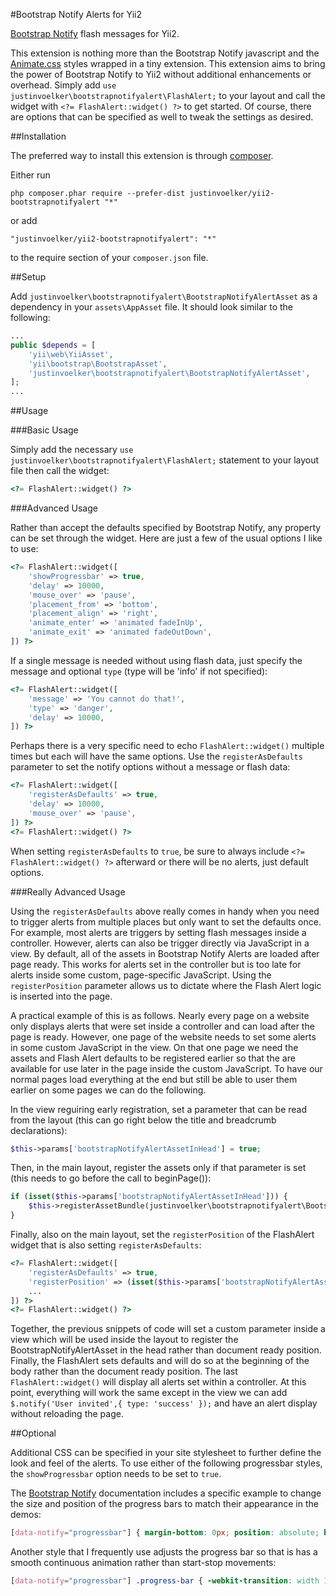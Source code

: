 #Bootstrap Notify Alerts for Yii2

[Bootstrap Notify](http://bootstrap-notify.remabledesigns.com/) flash messages for Yii2.

This extension is nothing more than the Bootstrap Notify javascript and the [Animate.css](http://daneden.github.io/animate.css/) styles wrapped in a tiny extension. This extension aims to bring the power of Bootstrap Notify to Yii2 without additional enhancements or overhead. Simply add `use justinvoelker\bootstrapnotifyalert\FlashAlert;` to your layout and call the widget with `<?= FlashAlert::widget() ?>` to get started. Of course, there are options that can be specified as well to tweak the settings as desired.   

##Installation

The preferred way to install this extension is through [composer](http://getcomposer.org/download/).

Either run

```
php composer.phar require --prefer-dist justinvoelker/yii2-bootstrapnotifyalert "*"
```

or add

```
"justinvoelker/yii2-bootstrapnotifyalert": "*"
```

to the require section of your `composer.json` file.

##Setup

Add `justinvoelker\bootstrapnotifyalert\BootstrapNotifyAlertAsset` as a dependency in your `assets\AppAsset` file. It should look similar to the following:

```php
...
public $depends = [
    'yii\web\YiiAsset',
    'yii\bootstrap\BootstrapAsset',
    'justinvoelker\bootstrapnotifyalert\BootstrapNotifyAlertAsset',
];
...
```

##Usage

###Basic Usage

Simply add the necessary `use justinvoelker\bootstrapnotifyalert\FlashAlert;` statement to your layout file then call the widget:

```php
<?= FlashAlert::widget() ?>
```

###Advanced Usage

Rather than accept the defaults specified by Bootstrap Notify, any property can be set through the widget.  Here are just a few of the usual options I like to use:

```php
<?= FlashAlert::widget([
    'showProgressbar' => true,
    'delay' => 10000,
    'mouse_over' => 'pause',
    'placement_from' => 'bottom',
    'placement_align' => 'right',
    'animate_enter' => 'animated fadeInUp',
    'animate_exit' => 'animated fadeOutDown',
]) ?>
```

If a single message is needed without using flash data, just specify the message and optional `type` (type will be 'info' if not specified):

```php
<?= FlashAlert::widget([
    'message' => 'You cannot do that!',
    'type' => 'danger',
    'delay' => 10000,
]) ?>
```

Perhaps there is a very specific need to echo `FlashAlert::widget()` multiple times but each will have the same options. Use the `registerAsDefaults` parameter to set the notify options without a message or flash data:

```php
<?= FlashAlert::widget([
    'registerAsDefaults' => true,
    'delay' => 10000,
    'mouse_over' => 'pause',
]) ?>
<?= FlashAlert::widget() ?>
```

When setting `registerAsDefaults` to `true`, be sure to always include `<?= FlashAlert::widget() ?>` afterward or there will be no alerts, just default options.

###Really Advanced Usage

Using the `registerAsDefaults` above really comes in handy when you need to trigger alerts from multiple places but only want to set the defaults once. For example, most alerts are triggers by setting flash messages inside a controller. However, alerts can also be trigger directly via JavaScript in a view. By default, all of the assets in Bootstrap Notify Alerts are loaded after page ready. This works for alerts set in the controller but is too late for alerts inside some custom, page-specific JavaScript. Using the `registerPosition` parameter allows us to dictate where the Flash Alert logic is inserted into the page.

A practical example of this is as follows. Nearly every page on a website only displays alerts that were set inside a controller and can load after the page is ready. However, one page of the website needs to set some alerts in some custom JavaScript in the view. On that one page we need the assets and Flash Alert defaults to be registered earlier so that the are available for use later in the page inside the custom JavaScript. To have our normal pages load everything at the end but still be able to user them earlier on some pages we can do the following.

In the view reguiring early registration, set a parameter that can be read from the layout (this can go right below the title and breadcrumb declarations):

```php
$this->params['bootstrapNotifyAlertAssetInHead'] = true;
```

Then, in the main layout, register the assets only if that parameter is set (this needs to go before the call to beginPage()):

```php
if (isset($this->params['bootstrapNotifyAlertAssetInHead'])) {
    $this->registerAssetBundle(justinvoelker\bootstrapnotifyalert\BootstrapNotifyAlertAsset::className(), $this::POS_HEAD);
}
```

Finally, also on the main layout, set the `registerPosition` of the FlashAlert widget that is also setting `registerAsDefaults`:

```php
<?= FlashAlert::widget([
    'registerAsDefaults' => true,
    'registerPosition' => (isset($this->params['bootstrapNotifyAlertAssetInHead'])) ? $this::POS_BEGIN : null,
    ...
]) ?>
<?= FlashAlert::widget() ?>
```

Together, the previous snippets of code will set a custom parameter inside a view which will be used inside the layout to register the BootstrapNotifyAlertAsset in the head rather than document ready position. Finally, the FlashAlert sets defaults and will do so at the beginning of the body rather than the document ready position. The last `FlashAlert::widget()` will display all alerts set within a controller. At this point, everything will work the same except in the view we can add `$.notify('User invited',{ type: 'success' });` and have an alert display without reloading the page.

##Optional

Additional CSS can be specified in your site stylesheet to further define the look and feel of the alerts. To use either of the following progressbar styles, the `showProgressbar` option needs to be set to `true`.

The [Bootstrap Notify](http://bootstrap-notify.remabledesigns.com/) documentation includes a specific example to change the size and position of the progress bars to match their appearance in the demos:

```css
[data-notify="progressbar"] { margin-bottom: 0px; position: absolute; bottom: 0px; left: 0px; width: 100%; height: 5px; }
```

Another style that I frequently use adjusts the progress bar so that is has a smooth continuous animation rather than start-stop movements:

```css
[data-notify="progressbar"] .progress-bar { -webkit-transition: width 1s linear; -o-transition: width 1s linear; transition: width 1s linear; }
```
